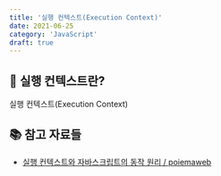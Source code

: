 ```yaml
---
title: '실행 컨텍스트(Execution Context)'
date: 2021-06-25
category: 'JavaScript'
draft: true
---
```


## 🔎 실행 컨텍스트란?

실행 컨텍스트(Execution Context)

## 📚 참고 자료들

- [실행 컨텍스트와 자바스크립트의 동작 원리 / poiemaweb](https://poiemaweb.com/js-execution-context)

